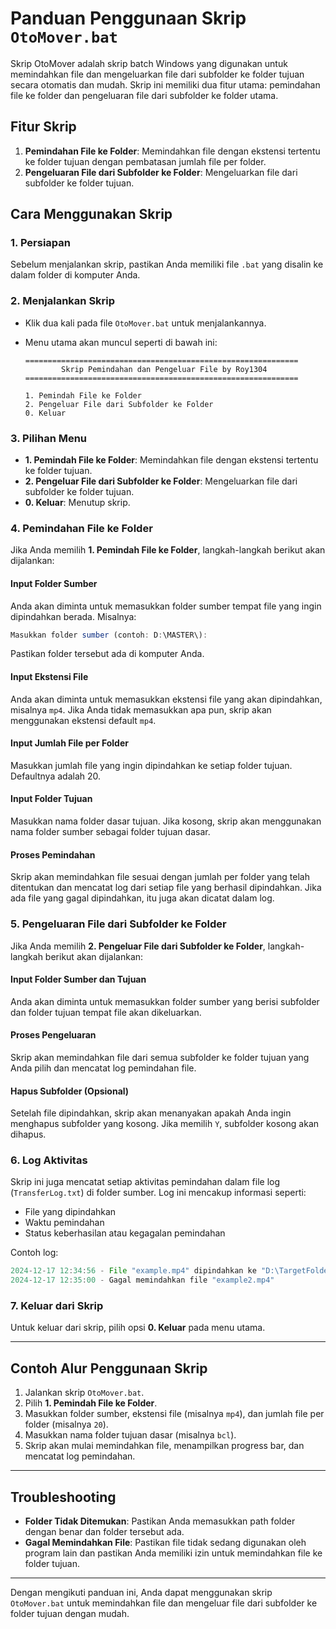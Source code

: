 # Panduan Penggunaan Skrip `OtoMover.bat`

Skrip OtoMover adalah skrip batch Windows yang digunakan untuk memindahkan file dan mengeluarkan file dari subfolder ke folder tujuan secara otomatis dan mudah. Skrip ini memiliki dua fitur utama: pemindahan file ke folder dan pengeluaran file dari subfolder ke folder utama.

## Fitur Skrip

1. **Pemindahan File ke Folder**: Memindahkan file dengan ekstensi tertentu ke folder tujuan dengan pembatasan jumlah file per folder.
2. **Pengeluaran File dari Subfolder ke Folder**: Mengeluarkan file dari subfolder ke folder tujuan.

## Cara Menggunakan Skrip

### 1. Persiapan

Sebelum menjalankan skrip, pastikan Anda memiliki file `.bat` yang disalin ke dalam folder di komputer Anda.

### 2. Menjalankan Skrip

- Klik dua kali pada file `OtoMover.bat` untuk menjalankannya.
- Menu utama akan muncul seperti di bawah ini:

    ```
    =============================================================
            Skrip Pemindahan dan Pengeluar File by Roy1304
    =============================================================
    
    1. Pemindah File ke Folder
    2. Pengeluar File dari Subfolder ke Folder
    0. Keluar
    ```

### 3. Pilihan Menu

- **1. Pemindah File ke Folder**: Memindahkan file dengan ekstensi tertentu ke folder tujuan.
- **2. Pengeluar File dari Subfolder ke Folder**: Mengeluarkan file dari subfolder ke folder tujuan.
- **0. Keluar**: Menutup skrip.

### 4. Pemindahan File ke Folder

Jika Anda memilih **1. Pemindah File ke Folder**, langkah-langkah berikut akan dijalankan:

#### Input Folder Sumber

Anda akan diminta untuk memasukkan folder sumber tempat file yang ingin dipindahkan berada. Misalnya:
```js
Masukkan folder sumber (contoh: D:\MASTER\):
```

Pastikan folder tersebut ada di komputer Anda.

#### Input Ekstensi File

Anda akan diminta untuk memasukkan ekstensi file yang akan dipindahkan, misalnya `mp4`. Jika Anda tidak memasukkan apa pun, skrip akan menggunakan ekstensi default `mp4`.

#### Input Jumlah File per Folder

Masukkan jumlah file yang ingin dipindahkan ke setiap folder tujuan. Defaultnya adalah 20.

#### Input Folder Tujuan

Masukkan nama folder dasar tujuan. Jika kosong, skrip akan menggunakan nama folder sumber sebagai folder tujuan dasar.

#### Proses Pemindahan

Skrip akan memindahkan file sesuai dengan jumlah per folder yang telah ditentukan dan mencatat log dari setiap file yang berhasil dipindahkan. Jika ada file yang gagal dipindahkan, itu juga akan dicatat dalam log.

### 5. Pengeluaran File dari Subfolder ke Folder

Jika Anda memilih **2. Pengeluar File dari Subfolder ke Folder**, langkah-langkah berikut akan dijalankan:

#### Input Folder Sumber dan Tujuan

Anda akan diminta untuk memasukkan folder sumber yang berisi subfolder dan folder tujuan tempat file akan dikeluarkan.

#### Proses Pengeluaran

Skrip akan memindahkan file dari semua subfolder ke folder tujuan yang Anda pilih dan mencatat log pemindahan file.

#### Hapus Subfolder (Opsional)

Setelah file dipindahkan, skrip akan menanyakan apakah Anda ingin menghapus subfolder yang kosong. Jika memilih `Y`, subfolder kosong akan dihapus.

### 6. Log Aktivitas

Skrip ini juga mencatat setiap aktivitas pemindahan dalam file log (`TransferLog.txt`) di folder sumber. Log ini mencakup informasi seperti:
- File yang dipindahkan
- Waktu pemindahan
- Status keberhasilan atau kegagalan pemindahan

Contoh log:
```js
2024-12-17 12:34:56 - File "example.mp4" dipindahkan ke "D:\TargetFolder\1"
2024-12-17 12:35:00 - Gagal memindahkan file "example2.mp4"
```


### 7. Keluar dari Skrip

Untuk keluar dari skrip, pilih opsi **0. Keluar** pada menu utama.

---

## Contoh Alur Penggunaan Skrip

1. Jalankan skrip `OtoMover.bat`.
2. Pilih **1. Pemindah File ke Folder**.
3. Masukkan folder sumber, ekstensi file (misalnya `mp4`), dan jumlah file per folder (misalnya `20`).
4. Masukkan nama folder tujuan dasar (misalnya `bcl`).
5. Skrip akan mulai memindahkan file, menampilkan progress bar, dan mencatat log pemindahan.

---

## Troubleshooting

- **Folder Tidak Ditemukan**: Pastikan Anda memasukkan path folder dengan benar dan folder tersebut ada.
- **Gagal Memindahkan File**: Pastikan file tidak sedang digunakan oleh program lain dan pastikan Anda memiliki izin untuk memindahkan file ke folder tujuan.

---

Dengan mengikuti panduan ini, Anda dapat menggunakan skrip `OtoMover.bat` untuk memindahkan file dan mengeluar file dari subfolder ke folder tujuan dengan mudah.

